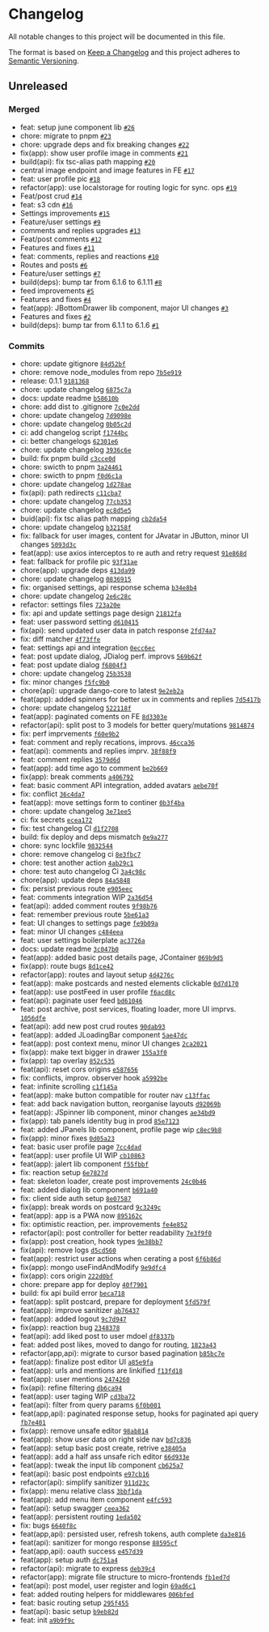 # Changelog

All notable changes to this project will be documented in this file.

The format is based on [Keep a Changelog](https://keepachangelog.com/en/1.0.0/)
and this project adheres to [Semantic Versioning](https://semver.org/spec/v2.0.0.html).

## Unreleased

### Merged

- feat: setup june component lib [`#26`](https://github.com/soulsam480/junev2/pull/26)
- chore: migrate to pnpm [`#23`](https://github.com/soulsam480/junev2/pull/23)
- chore: upgrade deps and fix breaking changes [`#22`](https://github.com/soulsam480/junev2/pull/22)
- fix(app): show user profile image in comments [`#21`](https://github.com/soulsam480/junev2/pull/21)
- build(api): fix tsc-alias path mapping [`#20`](https://github.com/soulsam480/junev2/pull/20)
- central image endpoint and image features in FE [`#17`](https://github.com/soulsam480/junev2/pull/17)
- feat: user profile pic [`#18`](https://github.com/soulsam480/junev2/pull/18)
- refactor(app): use localstorage for routing logic for sync. ops [`#19`](https://github.com/soulsam480/junev2/pull/19)
- Feat/post crud [`#14`](https://github.com/soulsam480/junev2/pull/14)
- feat: s3 cdn [`#16`](https://github.com/soulsam480/junev2/pull/16)
- Settings improvements [`#15`](https://github.com/soulsam480/junev2/pull/15)
- Feature/user settings [`#9`](https://github.com/soulsam480/junev2/pull/9)
- comments and replies upgrades [`#13`](https://github.com/soulsam480/junev2/pull/13)
- Feat/post comments [`#12`](https://github.com/soulsam480/junev2/pull/12)
- Features and fixes [`#11`](https://github.com/soulsam480/junev2/pull/11)
- feat: comments, replies and reactions [`#10`](https://github.com/soulsam480/junev2/pull/10)
- Routes and posts [`#6`](https://github.com/soulsam480/junev2/pull/6)
- Feature/user settings [`#7`](https://github.com/soulsam480/junev2/pull/7)
- build(deps): bump tar from 6.1.6 to 6.1.11 [`#8`](https://github.com/soulsam480/junev2/pull/8)
- feed improvements [`#5`](https://github.com/soulsam480/junev2/pull/5)
- Features and fixes [`#4`](https://github.com/soulsam480/junev2/pull/4)
- feat(app): JBottomDrawer lib component, major UI changes [`#3`](https://github.com/soulsam480/junev2/pull/3)
- Features and fixes [`#2`](https://github.com/soulsam480/junev2/pull/2)
- build(deps): bump tar from 6.1.1 to 6.1.6 [`#1`](https://github.com/soulsam480/junev2/pull/1)

### Commits

- chore: update gitignore [`84d52bf`](https://github.com/soulsam480/junev2/commit/84d52bf51e0879b16bfe7256ce706968d9889e66)
- chore: remove node_modules from repo [`7b5e919`](https://github.com/soulsam480/junev2/commit/7b5e9191f4bb1269fdf7f1fe3ae1414a61d0a057)
- release: 0.1.1 [`9181368`](https://github.com/soulsam480/junev2/commit/9181368ce2f0384b1e3776c87de9a5ebed662f53)
- chore: update changelog [`6875c7a`](https://github.com/soulsam480/junev2/commit/6875c7a9d0bf0a3e64a23359e74370f8f5feb49a)
- docs: update readme [`b58610b`](https://github.com/soulsam480/junev2/commit/b58610b7d3bab1ae95ca862587a9166110791771)
- chore: add dist to .gitignore [`7c0e2dd`](https://github.com/soulsam480/junev2/commit/7c0e2ddf918f4b3e2d7746882caf358449681c55)
- chore: update changelog [`7d9098e`](https://github.com/soulsam480/junev2/commit/7d9098ed9c9c8e1b15b411252eee1f62379a208b)
- chore: update changelog [`0b05c2d`](https://github.com/soulsam480/junev2/commit/0b05c2dcb2a380e398f6e9bcfc930e8ddd20782e)
- ci: add changelog script [`f1744bc`](https://github.com/soulsam480/junev2/commit/f1744bc962b5ae3d3bae7a9c98f6d3597612483d)
- ci: better changelogs [`62301e6`](https://github.com/soulsam480/junev2/commit/62301e6ada708c54105349bf1914abc2d094ea92)
- chore: update changelog [`3936c6e`](https://github.com/soulsam480/junev2/commit/3936c6ebaabc74a42adb5af8da443c1d68930b18)
- build: fix pnpm build [`c3cce0d`](https://github.com/soulsam480/junev2/commit/c3cce0d76e4b76b423f89f2a0c1c530e8d4f1234)
- chore: swicth to pnpm [`3a24461`](https://github.com/soulsam480/junev2/commit/3a244612d11a662bcb4fabcb422053fe6553e46c)
- chore: swicth to pnpm [`f0d6c1a`](https://github.com/soulsam480/junev2/commit/f0d6c1aa367ed9c60767f044a089ca9f9e6453b8)
- chore: update changelog [`1d278ae`](https://github.com/soulsam480/junev2/commit/1d278ae6456c20495479481192b7bbc5d3469b69)
- fix(api): path redirects [`c11cba7`](https://github.com/soulsam480/junev2/commit/c11cba78b792202a874686beac3318f0280cedaa)
- chore: update changelog [`77cb353`](https://github.com/soulsam480/junev2/commit/77cb353d362ee4b8fbb00d4204261063c436fa50)
- chore: update changelog [`ec8d5e5`](https://github.com/soulsam480/junev2/commit/ec8d5e56547aaa7b0deb887bf1e3f406889b2e20)
- buid(api): fix tsc alias path mapping [`cb2da54`](https://github.com/soulsam480/junev2/commit/cb2da54e6e975f76d72a21cf147ea73e3702f922)
- chore: update changelog [`b32158f`](https://github.com/soulsam480/junev2/commit/b32158fc43c7235771198ba9de5136b059af04d9)
- fix: fallback for user images, content for JAvatar in JButton, minor UI changes [`5093d3c`](https://github.com/soulsam480/junev2/commit/5093d3cc807be5566ba7baa6996c5fae708ea687)
- feat(app): use axios interceptos to re auth and retry request [`91e868d`](https://github.com/soulsam480/junev2/commit/91e868db0ccd4878af04e04aed0ba817cb3dfb7d)
- feat: fallback for profile pic [`93f31ae`](https://github.com/soulsam480/junev2/commit/93f31aee01230aae7d4651b323b6b586e30b4aad)
- chore(app): upgrade deps [`413da99`](https://github.com/soulsam480/junev2/commit/413da995c92adcedccb4b798bc5d66f25edb01ad)
- chore: update changelog [`0836915`](https://github.com/soulsam480/junev2/commit/08369154cf024757f9a17d63c652f8c5125dbdc6)
- fix: organised settings, api response schema [`b34e8b4`](https://github.com/soulsam480/junev2/commit/b34e8b4e4431206cd62c1309d3f8f23e3e9ec534)
- chore: update changelog [`2e6c28c`](https://github.com/soulsam480/junev2/commit/2e6c28ccc09e6ac9e340fbf81976b92e826a06a0)
- refactor: settings files [`723a20e`](https://github.com/soulsam480/junev2/commit/723a20e4ee9648af9203e9417939417af0a0a9df)
- fix: api and update settings page design [`21812fa`](https://github.com/soulsam480/junev2/commit/21812fa4dd9a231bb04571b219b4788b7cf6aced)
- feat: user password setting [`d610415`](https://github.com/soulsam480/junev2/commit/d610415fade368313d83188b13e9c49033970ce7)
- fix(api): send updated user data in patch response [`2fd74a7`](https://github.com/soulsam480/junev2/commit/2fd74a799cdc9037c0cc085387728cc0ca59c640)
- fix: diff matcher [`4f73ffe`](https://github.com/soulsam480/junev2/commit/4f73ffee7498a4f9fb3e9b08598486e73919e481)
- feat: settings api and integration [`0ecc6ec`](https://github.com/soulsam480/junev2/commit/0ecc6ec9352a42b1ba03a6b426763856d907d99c)
- feat: post update dialog, JDialog perf. improvs [`569b62f`](https://github.com/soulsam480/junev2/commit/569b62f8862eb301957fad0abc9cea80224312b9)
- feat: post update dialog [`f6804f3`](https://github.com/soulsam480/junev2/commit/f6804f3fc09860367a9ca87a86941a03240c09b6)
- chore: update changelog [`25b3538`](https://github.com/soulsam480/junev2/commit/25b3538cd413b437ffbd1db74cd3686e74376341)
- fix: minor changes [`f5fc9b0`](https://github.com/soulsam480/junev2/commit/f5fc9b0e8402e08f2305a6fcc82fd468248c8ad3)
- chore(api): upgrade dango-core to latest [`9e2eb2a`](https://github.com/soulsam480/junev2/commit/9e2eb2a24d6554d3075eac5e303d7e208947a3e9)
- feat(app): added spinners for better ux in comments and replies [`7d5417b`](https://github.com/soulsam480/junev2/commit/7d5417b5e4d25d52895fb95c6bcd1bbcea646a7d)
- chore: update changelog [`522118f`](https://github.com/soulsam480/junev2/commit/522118fdfb48008703e240405e3b0df72974c5fe)
- feat(app): paginated coments on FE [`8d3303e`](https://github.com/soulsam480/junev2/commit/8d3303e7db2b5757e99f0f8d36b051e8d5ba9597)
- refactor(api): split post to 3 models for better query/mutations [`9814874`](https://github.com/soulsam480/junev2/commit/9814874bd446cb75a3e603818630420bc5969823)
- fix: perf imprvements [`f60e9b2`](https://github.com/soulsam480/junev2/commit/f60e9b26291f6dba3191f2d023279f1e85f02656)
- feat: comment and reply recations, improvs. [`46cca36`](https://github.com/soulsam480/junev2/commit/46cca3605e5779f02a6d46a835c0184ce5ffe7f9)
- feat(api): comments and replies imprv. [`38f88f9`](https://github.com/soulsam480/junev2/commit/38f88f9b05d14c7496605e3d120028346d60e912)
- feat: comment replies [`3579d6d`](https://github.com/soulsam480/junev2/commit/3579d6d23541fa0675eac8ad1909c6177945b06c)
- feat(app): add time ago to comment [`be2b669`](https://github.com/soulsam480/junev2/commit/be2b6699e857d5cb4e6c9cbb9b89b0d93c00113e)
- fix(app): break comments [`a406792`](https://github.com/soulsam480/junev2/commit/a4067927edfc3fdf9ea9acf6886252cd929baff0)
- feat: basic comment API integration, added avatars [`aebe70f`](https://github.com/soulsam480/junev2/commit/aebe70fcd6fe90178fa3277f1a900c969bae6029)
- fix: conflict [`36c4da7`](https://github.com/soulsam480/junev2/commit/36c4da717aad0d6d9ba47b157084f2f35f5c72cb)
- feat(app): move settings form to continer [`0b3f4ba`](https://github.com/soulsam480/junev2/commit/0b3f4baef68dcc81b432d0ea24381ae16690944d)
- chore: update changelog [`3e71ee5`](https://github.com/soulsam480/junev2/commit/3e71ee51f1fa7625008b2d23e8954bc3584ad0a5)
- ci: fix secrets [`ecea172`](https://github.com/soulsam480/junev2/commit/ecea17269e19ca51cfceec12dd5cf83956567ef2)
- fix: test changelog CI [`d1f2708`](https://github.com/soulsam480/junev2/commit/d1f27088ed2ceec658389966a299ff4e58447a5f)
- build: fix deploy and deps mismatch [`0e9a277`](https://github.com/soulsam480/junev2/commit/0e9a2775a6b3b4f548651832d95d9908b3015a7b)
- chore: sync lockfile [`9832544`](https://github.com/soulsam480/junev2/commit/9832544c80bc460ba4d3665154eeb8374eba6b5d)
- chore: remove changelog ci [`8e3fbc7`](https://github.com/soulsam480/junev2/commit/8e3fbc74fd530cfdf693d888519ee5b35a0c2fb6)
- chore: test another action [`4ab29c1`](https://github.com/soulsam480/junev2/commit/4ab29c145c6b5f1e7f4567732ed6c3630fbf55ef)
- chore: test auto changelog Ci [`3a4c98c`](https://github.com/soulsam480/junev2/commit/3a4c98cead252d692937a1251b84c15a4cf831de)
- chore(app): update deps [`84a5848`](https://github.com/soulsam480/junev2/commit/84a5848df089beaaa0bd5f485ce66d6d5990848c)
- fix: persist previous route [`e905eec`](https://github.com/soulsam480/junev2/commit/e905eec7f4b2ecb8997352bcf06ebe329b3c5f5f)
- feat: comments integration WIP [`2a36d54`](https://github.com/soulsam480/junev2/commit/2a36d547773fe67a72171a33215422262d83499a)
- feat(api): added comment routes [`9f98b76`](https://github.com/soulsam480/junev2/commit/9f98b767c8ef956f3bfe97901bb5120a176d9350)
- feat: remember previous route [`5be61a3`](https://github.com/soulsam480/junev2/commit/5be61a32b58f73414b67fa9e5a5f267e1281acd3)
- feat: UI changes to settings page [`fe9b09a`](https://github.com/soulsam480/junev2/commit/fe9b09a2ce958bb57f7382e088cbaf9dfa6425db)
- feat: minor UI changes [`c484eea`](https://github.com/soulsam480/junev2/commit/c484eea332459eda0e5ade50b8068e92ca3a2a09)
- feat: user settings boilerplate [`ac3726a`](https://github.com/soulsam480/junev2/commit/ac3726ae7dc2c56ce64558b587dd7e8f188f8fe6)
- docs: update readme [`3c047b0`](https://github.com/soulsam480/junev2/commit/3c047b0b0ca8cb0c3eeed1b61b8480251758d41f)
- feat(app): added basic post details page, JContainer [`069b9d5`](https://github.com/soulsam480/junev2/commit/069b9d51412add3ac719f252ec53f976dee5b012)
- fix(app): route bugs [`8d1ce42`](https://github.com/soulsam480/junev2/commit/8d1ce42898b59e7c6581f7482d5570819871eaa3)
- refactor(app): routes and layout setup [`4d4276c`](https://github.com/soulsam480/junev2/commit/4d4276c94c7dd5730a4ef27bdc8464951bb8af8c)
- feat(app): make postcards and nested elements clickable [`0d7d170`](https://github.com/soulsam480/junev2/commit/0d7d1700cd0d84831359071535105855073178f8)
- feat(app): use postFeed in user profile [`f6acd8c`](https://github.com/soulsam480/junev2/commit/f6acd8c1196846364822cfef54bc1d73fb20cf41)
- feat(api): paginate user feed [`bd61046`](https://github.com/soulsam480/junev2/commit/bd610467c0144acd491744b2a6be6a7be9294499)
- feat: post archive, post services, floating loader, more UI imprvs. [`1056dfe`](https://github.com/soulsam480/junev2/commit/1056dfea7b4c215f5e3d7cfc125781e2e50a0267)
- feat(api): add new post crud routes [`90dab93`](https://github.com/soulsam480/junev2/commit/90dab9305834f801a9eae7de72e70632fecf7488)
- feat(app): added JLoadingBar component [`5ae47dc`](https://github.com/soulsam480/junev2/commit/5ae47dc5d53312feb0349b505a5b5f274413f385)
- feat(app): post context menu, minor UI changes [`2ca2021`](https://github.com/soulsam480/junev2/commit/2ca20214986be51471cbb2f065a577eb005dd332)
- fix(app): make text bigger in drawer [`155a3f0`](https://github.com/soulsam480/junev2/commit/155a3f09241818dbf578df50cdf0eb036e902fbb)
- fix(app): tap overlay [`852c535`](https://github.com/soulsam480/junev2/commit/852c5353770bd29591581825c2f03cfabd30d550)
- feat(api): reset cors origins [`e587656`](https://github.com/soulsam480/junev2/commit/e5876561f36ce3ab6fbb8e7e839457488f48b993)
- fix: conflicts, improv. observer hook [`a5992be`](https://github.com/soulsam480/junev2/commit/a5992be8051e0f30f93ae8ef9645ecf9acdc9ee5)
- feat: infinite scrolling [`c1f145a`](https://github.com/soulsam480/junev2/commit/c1f145a22ba71bc77544a6f373577f1aa0c7de1e)
- feat(app): make button compatible for router nav [`c13ffac`](https://github.com/soulsam480/junev2/commit/c13ffac873257ee80f046bcf1f8a94082498994a)
- feat: add back navigation button, reorganise layouts [`d92069b`](https://github.com/soulsam480/junev2/commit/d92069b7da711c9a47c912dc34d8e0f32923b004)
- feat(app): JSpinner lib component, minor changes [`ae34bd9`](https://github.com/soulsam480/junev2/commit/ae34bd9480172d8cbebd63fdd1ccb7f676c24481)
- fix(app): tab panels identity bug in prod [`85e7123`](https://github.com/soulsam480/junev2/commit/85e71233f334a3155d49631872f93d41bd41ead0)
- feat: added JPanels lib component, profile page wip [`c8ec9b8`](https://github.com/soulsam480/junev2/commit/c8ec9b81fd363ccd4c8ca5d92665ce4036ba9489)
- fix(app): minor fixes [`0d05a23`](https://github.com/soulsam480/junev2/commit/0d05a23ed9a7d87a97cbf89facdd9d1f09f82392)
- feat: basic user profile page [`7cc4dad`](https://github.com/soulsam480/junev2/commit/7cc4dad68e69e9d119a4e5a4f5bcdc1a223850b5)
- feat(app): user profile UI WIP [`cb10863`](https://github.com/soulsam480/junev2/commit/cb1086317720b4a132967f518ceae5a1187a9005)
- feat(app): jalert lib component [`f55fbbf`](https://github.com/soulsam480/junev2/commit/f55fbbf1396c4caa1e389930e67a776f37dd792d)
- fix: reaction setup [`6e7827d`](https://github.com/soulsam480/junev2/commit/6e7827d7b18ab2d0acb4715b4ba15252608d7ff1)
- feat: skeleton loader, create post improvements [`24c0b46`](https://github.com/soulsam480/junev2/commit/24c0b469401ef251bcb94ec638aef7b037a6972b)
- feat: added dialog lib component [`b691a40`](https://github.com/soulsam480/junev2/commit/b691a40d0bfd5af37fb36cb12d92f09b5deadea8)
- fix: client side auth setup [`8e07587`](https://github.com/soulsam480/junev2/commit/8e07587220391976259b9acec189cf598ff68548)
- fix(app): break words on postcard [`9c3249c`](https://github.com/soulsam480/junev2/commit/9c3249c61c0b4ccf073eb11b924a19e70931a9f1)
- feat(app): app is a PWA now [`895162c`](https://github.com/soulsam480/junev2/commit/895162ccb4202f0eb3dd6daf4ca4777edf3f499b)
- fix: optimistic reaction, per. improvements [`fe4e852`](https://github.com/soulsam480/junev2/commit/fe4e852b83479f8f0546efb8d0d86025c45e6ce2)
- refactor(api): post controller for better readability [`7e3f9f0`](https://github.com/soulsam480/junev2/commit/7e3f9f00fe65f91a2353804e5ebb5155cf870a43)
- fix(app): post creation, hook types [`9e38bb7`](https://github.com/soulsam480/junev2/commit/9e38bb71627faaad5027879a128f6f54df88326c)
- fix(api): remove logs [`d5cd560`](https://github.com/soulsam480/junev2/commit/d5cd56038389d3f524320d73541797a06c74e7e5)
- feat(app): restrict user actions when cerating a post [`6f6b86d`](https://github.com/soulsam480/junev2/commit/6f6b86d6de8441b54aba7ea7e7648b57f729653f)
- fix(app): mongo useFindAndModify [`9e9dfc4`](https://github.com/soulsam480/junev2/commit/9e9dfc4354869703da10866f8670d891ba2b9838)
- fix(app): cors origin [`222d0bf`](https://github.com/soulsam480/junev2/commit/222d0bff256c3119f1b232827705d771ee843cb3)
- chore: prepare app for deploy [`40f7901`](https://github.com/soulsam480/junev2/commit/40f7901b17e588901db6c907c32dab5c34bff9c8)
- build: fix api build error [`beca718`](https://github.com/soulsam480/junev2/commit/beca7184b184a51d057928f34a0dca557a799ed0)
- feat(app): split postcard, prepare for deployment [`5fd579f`](https://github.com/soulsam480/junev2/commit/5fd579f4a807a3203fbdfcc198b5d346651555b2)
- feat(app): improve sanitizer [`ab76437`](https://github.com/soulsam480/junev2/commit/ab76437c8aa1fe922e7035b6ca006bfd53363c04)
- feat(app): added logout [`9c7d947`](https://github.com/soulsam480/junev2/commit/9c7d947ff5a8528fbd0a753747c0c104a89ce9a6)
- fix(app): reaction bug [`2348378`](https://github.com/soulsam480/junev2/commit/2348378f85b20dd87989bba805bfbd1f30c9bd81)
- feat(api): add liked post to user mdoel [`df8337b`](https://github.com/soulsam480/junev2/commit/df8337bc14d5de764efc62080173d0d607717afc)
- feat: added post likes, moved to dango for routing, [`1823a43`](https://github.com/soulsam480/junev2/commit/1823a43a659ca25a02eb51f58d93a6c2a0840f9c)
- refactor(app,api): migrate to cursor based pagination [`b85bc7e`](https://github.com/soulsam480/junev2/commit/b85bc7ed54175a7071da8d41f3db54185b9384d6)
- feat(app): finalize post editor UI [`a85e9fa`](https://github.com/soulsam480/junev2/commit/a85e9fa8b53c7159e20a3d2c7024f0b075dacdcd)
- feat(app): urls and mentions are linkified [`f13fd18`](https://github.com/soulsam480/junev2/commit/f13fd1835c202a83158cb12f7ed45433db83859f)
- feat(app): user mentions [`2474260`](https://github.com/soulsam480/junev2/commit/2474260140d2aa8b47fef5931934f8fd35b9ae6b)
- fix(api): refine filtering [`db6ca94`](https://github.com/soulsam480/junev2/commit/db6ca941e7e8900117a597100287dfb8f8b70de8)
- feat(app): user taging WIP [`cd3ba72`](https://github.com/soulsam480/junev2/commit/cd3ba72b584188157769c8a735121b2eddc9c2f4)
- feat(api): filter from query params [`6f0b001`](https://github.com/soulsam480/junev2/commit/6f0b001b6c7d5f34263272a6aebbea7b9f945f20)
- feat(app,api): paginated response setup, hooks for paginated api query [`fb7e401`](https://github.com/soulsam480/junev2/commit/fb7e401f5900223d924dc7c9c25ff95a9fa0b887)
- fix(app): remove unsafe editor [`98ab814`](https://github.com/soulsam480/junev2/commit/98ab814680750f77965967e133328820fd8bd86f)
- feat(app): show user data on right side nav [`bd7c836`](https://github.com/soulsam480/junev2/commit/bd7c836012716fee0ae5706ab4b723973e3fe0a9)
- feat(app): setup basic post create, retrive [`e38405a`](https://github.com/soulsam480/junev2/commit/e38405a38bb49806275e64df81ba936a9d10a012)
- feat(app): add a half ass unsafe rich editor [`66d933e`](https://github.com/soulsam480/junev2/commit/66d933ef833da6579a87518c464963c01e6bf75b)
- feat(app): tweak the input lib component [`cb625a7`](https://github.com/soulsam480/junev2/commit/cb625a72bee77d121447393190db504b84610fe1)
- feat(api): basic post endpoints [`e97cb16`](https://github.com/soulsam480/junev2/commit/e97cb1625b1b4467db0158f867be5dbf63bf74e6)
- refactor(api): simplify sanitizer [`911d23c`](https://github.com/soulsam480/junev2/commit/911d23c29d43e1e57019f748f6c0cc1ac596b826)
- fix(app): menu relative class [`3bbf1da`](https://github.com/soulsam480/junev2/commit/3bbf1da195b59ab94a2e7c9a32b81d4088a5801a)
- feat(app): add menu item component [`e4fc593`](https://github.com/soulsam480/junev2/commit/e4fc59345537e591875b2189b72898a60beeecf2)
- feat(api): setup swagger [`ceea362`](https://github.com/soulsam480/junev2/commit/ceea36276f1a09692623565bfd5e882b4b1a38a0)
- feat(app): persistent routing [`1eda502`](https://github.com/soulsam480/junev2/commit/1eda5022551b116bfd95ab21d3abf72201bdf504)
- fix: bugs [`6640f8c`](https://github.com/soulsam480/junev2/commit/6640f8c9494da94c5be1ab009ab5168b03ff858c)
- feat(app,api): persisted user, refresh tokens, auth complete [`da3e816`](https://github.com/soulsam480/junev2/commit/da3e8164d69379a22db86ce7a8d9bc7ecfb371ae)
- feat(api): sanitizer for mongo response [`88595cf`](https://github.com/soulsam480/junev2/commit/88595cf0ba51467654de986f04731e68ced1979b)
- feat(app,api): oauth success [`e457d39`](https://github.com/soulsam480/junev2/commit/e457d39f26aa6239e2c11f529959b970aa6f0ed7)
- feat(app): setup auth [`dc751a4`](https://github.com/soulsam480/junev2/commit/dc751a42d1e039101f2a434b1c12ca5f9f53d628)
- refactor(api): migrate to express [`deb39c4`](https://github.com/soulsam480/junev2/commit/deb39c4f493ca5b017afa97adc9ae144fd058ff1)
- refactor(app): migrate file structure to micro-frontends [`fb1ed7d`](https://github.com/soulsam480/junev2/commit/fb1ed7dc96267030a28edc2924614c65baf4e5b1)
- feat(api): post model, user register and login [`69ad6c1`](https://github.com/soulsam480/junev2/commit/69ad6c164266d3d4a672a39ac9b3f6ee3b4e6896)
- feat: added routing helpers for middlewares [`006bfed`](https://github.com/soulsam480/junev2/commit/006bfed94fc3262fd69b0675fb1b5e061c58dd49)
- feat: basic routing setup [`295f455`](https://github.com/soulsam480/junev2/commit/295f455b91ac40332e490f061b008fe891318854)
- feat(api): basic setup [`b9eb82d`](https://github.com/soulsam480/junev2/commit/b9eb82d813bae0e3708e181e7a32fb4917732030)
- feat: init [`a9b9f9c`](https://github.com/soulsam480/junev2/commit/a9b9f9cf973f1b32287cb0276f5506b17001dfb7)
